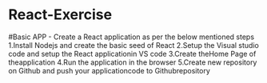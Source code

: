 # React-Exercise

#Basic APP - 
Create a React application as per the below mentioned steps
1.Install Nodejs and create the basic seed of React
2.Setup the Visual studio code and setup the React applicationin VS code
3.Create theHome Page of theapplication
4.Run the application in the browser
5.Create new repository on Github and push your applicationcode to Githubrepository
